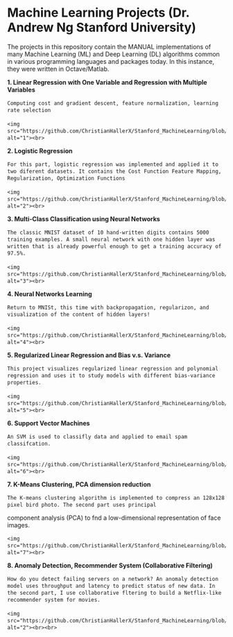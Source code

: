 # Machine Learning Projects (Dr. Andrew Ng Stanford University)

The projects in this repository contain the MANUAL implementations of many Machine Learning (ML) and Deep Learning (DL) algorithms common in various programming languages and packages today. In this instance, they were written in Octave/Matlab. 

 **1. Linear Regression with One Variable and Regression with Multiple Variables**


    Computing cost and gradient descent, feature normalization, learning rate selection
    
    <img src="https://github.com/ChristianHallerX/Stanford_MachineLearning/blob/master/Exercise%201/1.png" alt="1"><br>
    
    
 **2. Logistic Regression**


    For this part, logistic regression was implemented and applied it to two diferent datasets. It contains the Cost Function Feature Mapping, Regularization, Optimization Functions
    
    <img src="https://github.com/ChristianHallerX/Stanford_MachineLearning/blob/master/Exercise%202/2.png" alt="2"><br>
 
 
 **3. Multi-Class Classification using Neural Networks**


    The classic MNIST dataset of 10 hand-written digits contains 5000 training examples. A small neural network with one hidden layer was written that is already powerful enough to get a training accuracy of 97.5%.
    
    <img src="https://github.com/ChristianHallerX/Stanford_MachineLearning/blob/master/Exercise%203/3.png" alt="3"><br>
 
 
 **4. Neural Networks Learning**


    Return to MNISt, this time with backpropagation, regularizon, and visualization of the content of hidden layers!
    
    <img src="https://github.com/ChristianHallerX/Stanford_MachineLearning/blob/master/Exercise%204/4.png" alt="4"><br>


 **5. Regularized Linear Regression and Bias v.s. Variance**


    This project visualizes regularized linear regression and polynomial regression and uses it to study models with different bias-variance properties.
    
    <img src="https://github.com/ChristianHallerX/Stanford_MachineLearning/blob/master/Exercise%205/5.png" alt="5"><br>
 
 
 **6. Support Vector Machines**


    An SVM is used to classifly data and applied to email spam classifcation.
    
    <img src="https://github.com/ChristianHallerX/Stanford_MachineLearning/blob/master/Exercise%206/6.png" alt="6"><br>
 
 
 **7. K-Means Clustering, PCA dimension reduction**


    The K-means clustering algorithm is implemented to compress an 128x128 pixel bird photo. The second part uses principal
component analysis (PCA) to fnd a low-dimensional representation of face images.

    <img src="https://github.com/ChristianHallerX/Stanford_MachineLearning/blob/master/Exercise%207/7.png" alt="7"><br>
    

 **8. Anomaly Detection, Recommender System (Collaborative Filtering)**


    How do you detect failing servers on a network? An anomaly detection model uses throughput and latency to predict status of new data. In the second part, I use collaborative fltering to build a Netflix-like recommender system for movies.
    
    <img src="https://github.com/ChristianHallerX/Stanford_MachineLearning/blob/master/Exercise%208/8.png" alt="2"><br><br>
